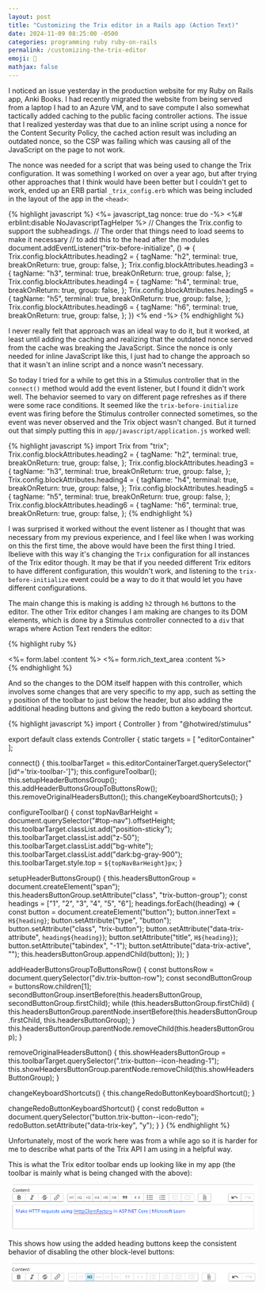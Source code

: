 ```yaml
---
layout: post
title: "Customizing the Trix editor in a Rails app (Action Text)"
date: 2024-11-09 08:25:00 -0500
categories: programming ruby ruby-on-rails
permalink: /customizing-the-trix-editor
emoji: 🐬
mathjax: false
---
```


I noticed an issue yesterday in the production website for my Ruby on Rails app, Anki Books. I had recently migrated the website from being served from a laptop I had to an Azure VM, and to save compute I also somewhat tactically added caching to the public facing controller actions. The issue that I realized yesterday was that due to an inline script using a nonce for the Content Security Policy, the cached action result was including an outdated nonce, so the CSP was failing which was causing all of the JavaScript on the page to not work.

The nonce was needed for a script that was being used to change the Trix configuration. It was something I worked on over a year ago, but after trying other approaches that I think would have been better but I couldn't get to work, ended up an ERB partial `_trix_config.erb` which was being included in the layout of the app in the `<head>`:

{% highlight javascript %}
<%= javascript_tag nonce: true do -%> <%# erblint:disable NoJavascriptTagHelper %>
  // Changes the Trix.config to support the subheadings.
  // The order that things need to load seems to make it necessary
  // to add this to the head after the modules
  document.addEventListener("trix-before-initialize", () => {
    Trix.config.blockAttributes.heading2 = {
      tagName: "h2",
      terminal: true,
      breakOnReturn: true,
      group: false,
    };
    Trix.config.blockAttributes.heading3 = {
      tagName: "h3",
      terminal: true,
      breakOnReturn: true,
      group: false,
    };
    Trix.config.blockAttributes.heading4 = {
      tagName: "h4",
      terminal: true,
      breakOnReturn: true,
      group: false,
    };
    Trix.config.blockAttributes.heading5 = {
      tagName: "h5",
      terminal: true,
      breakOnReturn: true,
      group: false,
    };
    Trix.config.blockAttributes.heading6 = {
      tagName: "h6",
      terminal: true,
      breakOnReturn: true,
      group: false,
    };
  })
<% end -%>
{% endhighlight %}

I never really felt that approach was an ideal way to do it, but it worked, at least until adding the caching and realizing that the outdated nonce served from the cache was breaking the JavaScript. Since the nonce is only needed for inline JavaScript like this, I just had to change the approach so that it wasn't an inline script and a nonce wasn't necessary.

So today I tried for a while to get this in a Stimulus controller that in the `connect()` method would add the event listener, but I found it didn't work well. The behavior seemed to vary on different page refreshes as if there were some race conditions. It seemed like the `trix-before-initialize` event was firing before the Stimulus controller connected sometimes, so the event was never observed and the Trix object wasn't changed. But it turned out that simply putting this in `app/javascript/application.js` worked well:

{% highlight javascript %}
import Trix from "trix";
Trix.config.blockAttributes.heading2 = {
  tagName: "h2",
  terminal: true,
  breakOnReturn: true,
  group: false,
};
Trix.config.blockAttributes.heading3 = {
  tagName: "h3",
  terminal: true,
  breakOnReturn: true,
  group: false,
};
Trix.config.blockAttributes.heading4 = {
  tagName: "h4",
  terminal: true,
  breakOnReturn: true,
  group: false,
};
Trix.config.blockAttributes.heading5 = {
  tagName: "h5",
  terminal: true,
  breakOnReturn: true,
  group: false,
};
Trix.config.blockAttributes.heading6 = {
  tagName: "h6",
  terminal: true,
  breakOnReturn: true,
  group: false,
};
{% endhighlight %}

I was surprised it worked without the event listener as I thought that was necessary from my previous experience, and I feel like when I was working on this the first time, the above would have been the first thing I tried. Ibelieve with this way it's changing the `Trix` configuration for all instances of the Trix editor though. It may be that if you needed different Trix editors to have different configuration, this wouldn't work, and listening to the `trix-before-initialize` event could be a way to do it that would let you have different configurations.

The main change this is making is adding `h2` through `h6` buttons to the editor. The other Trix editor changes I am making are changes to its DOM elements, which is done by a Stimulus controller connected to a `div` that wraps where Action Text renders the editor:

{% highlight ruby %}
<div  data-controller="article-editor"
        data-article-editor-target="editorContainer">
<%= form.label :content %>
<%= form.rich_text_area :content %>
</div>
{% endhighlight %}

And so the changes to the DOM itself happen with this controller, which involves some changes that are very specific to my app, such as setting the `y` position of the toolbar to just below the header, but also adding the additional heading buttons and giving the redo button a keyboard shortcut. 

{% highlight javascript %}
import { Controller } from "@hotwired/stimulus"

export default class extends Controller {
  static targets = [ "editorContainer" ];

  connect() {
    this.toolbarTarget = this.editorContainerTarget.querySelector("[id^='trix-toolbar-']");
    this.configureToolbar();
    this.setupHeaderButtonsGroup();
    this.addHeaderButtonsGroupToButtonsRow();
    this.removeOriginalHeadersButton();
    this.changeKeyboardShortcuts();
  }

  configureToolbar() {
    const topNavBarHeight = document.querySelector("#top-nav").offsetHeight;
    this.toolbarTarget.classList.add("position-sticky");
    this.toolbarTarget.classList.add("z-50");
    this.toolbarTarget.classList.add("bg-white");
    this.toolbarTarget.classList.add("dark:bg-gray-900");
    this.toolbarTarget.style.top = `${topNavBarHeight}px`;
  }

  setupHeaderButtonsGroup() {
    this.headersButtonGroup = document.createElement("span");
    this.headersButtonGroup.setAttribute("class", "trix-button-group");
    const headings = ["1", "2", "3", "4", "5", "6"];
    headings.forEach((heading) => {
      const button = document.createElement("button");
      button.innerText = `H${heading}`;
      button.setAttribute("type", "button");
      button.setAttribute("class", "trix-button");
      button.setAttribute("data-trix-attribute", `heading${heading}`);
      button.setAttribute("title", `H${heading}`);
      button.setAttribute("tabindex", "-1");
      button.setAttribute("data-trix-active", "");
      this.headersButtonGroup.appendChild(button);
    });
  }

  addHeaderButtonsGroupToButtonsRow() {
    const buttonsRow = document.querySelector("div.trix-button-row");
    const secondButtonGroup = buttonsRow.children[1];
    secondButtonGroup.insertBefore(this.headersButtonGroup, secondButtonGroup.firstChild);
    while (this.headersButtonGroup.firstChild) {
      this.headersButtonGroup.parentNode.insertBefore(this.headersButtonGroup.firstChild, this.headersButtonGroup);
    }
    this.headersButtonGroup.parentNode.removeChild(this.headersButtonGroup);
  }

  removeOriginalHeadersButton() {
    this.showHeadersButtonGroup = this.toolbarTarget.querySelector(".trix-button--icon-heading-1");
    this.showHeadersButtonGroup.parentNode.removeChild(this.showHeadersButtonGroup);
  }

  changeKeyboardShortcuts() {
    this.changeRedoButtonKeyboardShortcut();
  }

  changeRedoButtonKeyboardShortcut() {
    const redoButton = document.querySelector("button.trix-button--icon-redo");
    redoButton.setAttribute("data-trix-key", "y");
  }
}
{% endhighlight %}

Unfortunately, most of the work here was from a while ago so it is harder for me to describe what parts of the Trix API I am using in a helpful way.

This is what the Trix editor toolbar ends up looking like in my app (the toolbar is mainly what is being changed with the above):

![Customized Trix editor toolbar](assets/screenshots/ankibooks-trix-toolbar.png)

This shows how using the added heading buttons keep the consistent behavior of disabling the other block-level buttons:

![Customized Trix editor toolbar with H2 active](assets/screenshots/ankibooks-trix-toolbar-2.png)